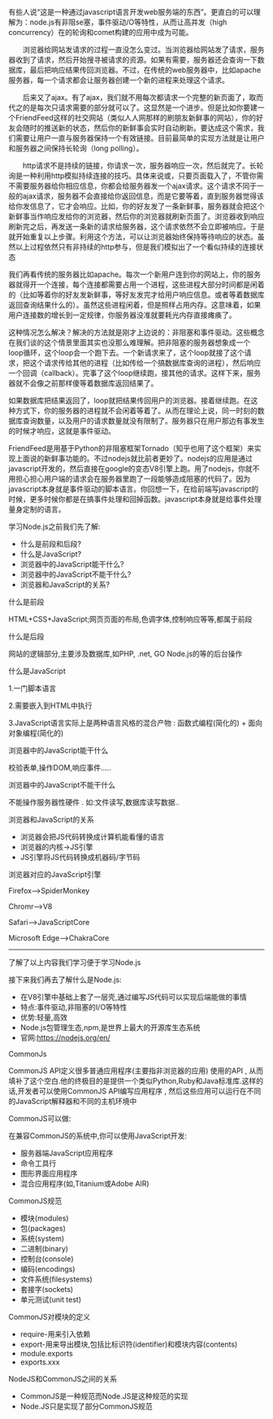 有些人说“这是一种通过javascript语言开发web服务端的东西”。更直白的可以理解为：node.js有非阻se塞，事件驱动/O等特性，从而让高并发（high concurrency）在的轮询和comet构建的应用中成为可能。

　　浏览器给网站发请求的过程一直没怎么变过。当浏览器给网站发了请求，服务器收到了请求，然后开始搜寻被请求的资源。如果有需要，服务器还会查询一下数据库，最后把响应结果传回浏览器。不过，在传统的web服务器中，比如apache服务器，每一个请求都会让服务器创建一个新的进程来处理这个请求。

　　后来又了ajax。有了ajax，我们就不用每次都请求一个完整的新页面了，取而代之的是每次只请求需要的部分就可以了。这显然是一个进步。但是比如你要建一个FriendFeed这样的社交网站（类似人人网那样的刷朋友新鲜事的网站），你的好友会随时的推送新的状态，然后你的新鲜事会实时自动刷新。要达成这个需求，我们需要让用户一直与服务器保持一个有效链接。目前最简单的实现方法就是让用户和服务器之间保持长轮询（long polling）。

　　http请求不是持续的链接，你请求一次，服务器响应一次，然后就完了。长轮询是一种利用http模拟持续连接的技巧。具体来说或，只要页面载入了，不管你需不需要服务器给你相应信息，你都会给服务器发一个ajax请求。这个请求不同于一般的ajax请求，服务器不会直接给你返回信息，而是它要等着，直到服务器觉得该给你发信息了，它才会响应。比如，你的好友发了一条新鲜事，服务器就会把这个新鲜事当作响应发给你的浏览器，然后你的浏览器就刷新页面了。浏览器收到响应刷新完之后，再发送一条新的请求给服务器，这个请求依然不会立即被响应。于是就开始重复以上步骤。利用这个方法，可以让浏览器始终保持等待响应的状态。虽然以上过程依然只有非持续的http参与，但是我们模拟出了一个看似持续的连接状态

我们再看传统的服务器比如apache。每次一个新用户连到你的网站上，你的服务器就得开一个连接，每个连接都需要占用一个进程，这些进程大部分时间都是闲着的（比如等着你的好友发新鲜事，等好友发完才给用户响应信息。或者等着数据库返回查询结果什么的）。虽然这些进程闲着，但是照样占用内存。这意味着，如果用户连接数的增长到一定规律，你服务器没准就要耗光内存直接瘫痪了。

这种情况怎么解决？解决的方法就是刚才上边说的：非阻塞和事件驱动。这些概念在我们谈的这个情景里面其实也没那么难理解。把非阻塞的服务器想象成一个loop循环，这个loop会一个跑下去。一个新请求来了，这个loop就接了这个请求，把这个请求传给其他的进程（比如传给一个搞数据库查询的进程），然后响应一个回调（callback）。完事了这个loop继续跑，接其他的请求。这样下来，服务器就不会像之前那样傻等着数据库返回结果了。

如果数据库把结果返回了，loop就把结果传回用户的浏览器。接着继续跑。在这种方式下，你的服务器的进程就不会闲着等着了。从而在理论上说，同一时刻的数据库查询数量，以及用户的请求数量就没有限制了。服务器只在用户那边有事发生的时候才响应，这就是事件驱动。

FriendFeed是用基于Python的非阻塞框架Tornado（知乎也用了这个框架）来实现上面说的新鲜事功能的。不过nodejs就比前者更妙了。nodejs的应用是通过javascript开发的，然后直接在google的变态V8引擎上跑。用了nodejs，你就不用担心担心用户端的请求会在服务器里跑了一段能够造成阻塞的代码了。因为javascript本身就是事件驱动的脚本语言。你回想一下，在给前端写javascript的时候，更多时候你都是在搞事件处理和回掉函数。javascript本身就是给事件处理量身定制的语言。

学习Node.js之前我们先了解:

- 什么是前段和后段?
- 什么是JavaScript?
- 浏览器中的JavaScript能干什么?
- 浏览器中的JavaScript不能干什么?
- 浏览器和JavaScript的关系?

什么是前段

HTML+CSS+JavaScript;网页页面的布局,色调字体,控制响应等等,都属于前段

什么是后段

网站的逻辑部分,主要涉及数据库,如PHP, .net, GO Node.js的等的后台操作

什么是JavaScript

1.一门脚本语言

2.需要嵌入到HTML中执行

3.JavaScript语言实际上是两种语言风格的混合产物 :  函数式编程(简化的) + 面向对象编程(简化的)

浏览器中的JavaScript能干什么

校验表单,操作DOM,响应事件.....

浏览器中的JavaScript不能干什么

不能操作服务器性硬件 . 如:文件读写,数据库读写数据..

浏览器和JavaScript的关系

- 浏览器会把JS代码转换成计算机能看懂的语言
- 浏览器的内核->JS引擎
- JS引擎将JS代码转换成机器码/字节码

浏览器对应的JavaScript引擎

Firefox—>SpiderMonkey

Chromr—>V8

Safari—>JavaScriptCore

Microsoft Edge—>ChakraCore

---

了解了以上内容我们学习便于学习Node.js

接下来我们再去了解什么是Node.js:

- 在V8引擎中基础上套了一层壳,通过编写JS代码可以实现后端能做的事情
- 特点:事件驱动,非阻塞的I/O等特性
- 优势:轻量,高效
- Node.js包管理生态,npm,是世界上最大的开源库生态系统
- 官网:https://nodejs.org/en/

CommonJs

CommonJS API定义很多普通应用程序(主要指非浏览器的应用) 使用的API , 从而填补了这个空白.他的终极目的是提供一个类似Python,Ruby和Java标准库.这样的话,开发者可以使用CommonJS API编写应用程序 , 然后这些应用可以运行在不同的JavaScript解释器和不同的主机环境中

CommonJS可以做:

在兼容CommonJS的系统中,你可以使用JavaScript开发:

- 服务器端JavaScript应用程序
- 命令工具行
- 图形界面应用程序
- 混合应用程序(如,Titanium或Adobe AIR)

CommonJS规范

- 模块(modules)
- 包(packages)
- 系统(system)
- 二进制(binary)
- 控制台(console)
- 编码(encodings)
- 文件系统(filesystems)
- 套接字(sockets)
- 单元测试(unit test)

CommonJS对模块的定义

- require-用来引入依赖
- export-用来导出模块,包括比标识符(identifier)和模块内容(contents)
- module.exports
- exports.xxx

NodeJS和CommonJS之间的关系

- CommonJS是一种规范而Node.JS是这种规范的实现
- Node.JS只是实现了部分CommonJS规范